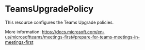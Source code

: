 
# TeamsUpgradePolicy

This resource configures the Teams Upgrade policies.

More information: https://docs.microsoft.com/en-us/microsoftteams/meetings-first#prepare-for-teams-meetings-in-meetings-first
